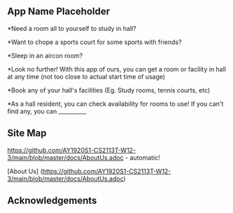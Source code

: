 ## App Name Placeholder

*Need a room all to yourself to study in hall?

*Want to chope a sports court for some sports with friends?

*Sleep in an aircon room?

*Look no further!  With this app of ours, you can get a room or facility in hall at any time (not too close to actual start time of usage)

*Book any of your hall's facilities (Eg. Study rooms, tennis courts, etc)

*As a hall resident, you can check availability for rooms to use! If you can't find any, you can __________

## Site Map

https://github.com/AY1920S1-CS2113T-W12-3/main/blob/master/docs/AboutUs.adoc - automatic!

[About Us] (https://github.com/AY1920S1-CS2113T-W12-3/main/blob/master/docs/AboutUs.adoc)


## Acknowledgements
